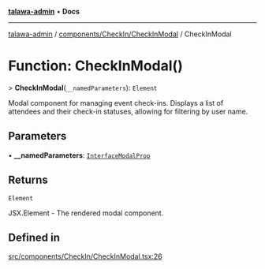 [**talawa-admin**](../../../../README.md) • **Docs**

***

[talawa-admin](../../../../modules.md) / [components/CheckIn/CheckInModal](../README.md) / CheckInModal

# Function: CheckInModal()

\> **CheckInModal**(`__namedParameters`): `Element`

Modal component for managing event check-ins. Displays a list of attendees
and their check-in statuses, allowing for filtering by user name.

## Parameters

• **\_\_namedParameters**: [`InterfaceModalProp`](../../types/interfaces/InterfaceModalProp.md)

## Returns

`Element`

JSX.Element - The rendered modal component.

## Defined in

[src/components/CheckIn/CheckInModal.tsx:26](https://github.com/PalisadoesFoundation/talawa-admin/blob/4bef0939e3fab4672bfd3599312195b8557e01a3/src/components/CheckIn/CheckInModal.tsx#L26)
